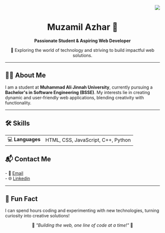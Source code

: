 <div align="right">
  <img src="https://visitor-badge.laobi.icu/badge?page_id=muzamilazhar.profile&left_text=Profile%20Views" />
</div>

<h1 align="center">Muzamil Azhar 👋</h1>
<p align="center">
  <b>Passionate Student & Aspiring Web Developer</b>
</p>

<p align="center">
  🌟 Exploring the world of technology and striving to build impactful web solutions.
</p>

---

<h2 align="left">👨‍💻 About Me</h2>
<p>
I am a student at <b>Muhammad Ali Jinnah University</b>, currently pursuing a <b>Bachelor's in Software Engineering (BSSE)</b>. My interests lie in creating dynamic and user-friendly web applications, blending creativity with functionality.
</p>

---

<h2 align="left">🛠️ Skills</h2>
<table>
  <tr>
    <td>💻 <b>Languages</b></td>
    <td>
      HTML, CSS, JavaScript, C++, Python
    </td>
  </tr>
</table>

<h2 align="left">📬 Contact Me</h2>
<p align="left">
  - 📧 <a href="mailto:muzamilazhar505@gmail.com">Email</a><br>
  - 🌐 <a href="https://www.linkedin.com/in/muzamil-azhar-79a785324/" target="_blank">Linkedin</a>
</p>

---

<h2 align="left">🎉 Fun Fact</h2>
<p>
I can spend hours coding and experimenting with new technologies, turning curiosity into creative solutions!
</p>

<p align="center">
  🚀 <i>"Building the web, one line of code at a time!"</i> 🚀
</p>
